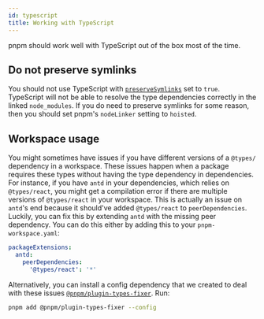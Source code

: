 ```yaml
---
id: typescript
title: Working with TypeScript
---
```


pnpm should work well with TypeScript out of the box most of the time.

## Do not preserve symlinks

You should not use TypeScript with [`preserveSymlinks`](https://www.typescriptlang.org/tsconfig/#preserveSymlinks) set to `true`. TypeScript will not be able to resolve the type dependencies correctly in the linked `node_modules`. If you do need to preserve symlinks for some reason, then you should set pnpm's `nodeLinker` setting to `hoisted`.

## Workspace usage

You might sometimes have issues if you have different versions of a `@types/` dependency in a workspace. These issues happen when a package requires these types without having the type dependency in dependencies. For instance, if you have `antd` in your dependencies, which relies on `@types/react`, you might get a compilation error if there are multiple versions of `@types/react` in your workspace. This is actually an issue on `antd`'s end because it should've added `@types/react` to `peerDependencies`. Luckily, you can fix this by extending `antd` with the missing peer dependency. You can do this either by adding this to your `pnpm-workspace.yaml`:

```yaml
packageExtensions:
  antd:
    peerDependencies:
      '@types/react': '*'
```

Alternatively, you can install a config dependency that we created to deal with these issues [`@pnpm/plugin-types-fixer`]. Run:

```sh
pnpm add @pnpm/plugin-types-fixer --config
```

[`@pnpm/plugin-types-fixer`]: https://github.com/pnpm/plugin-types-fixer

